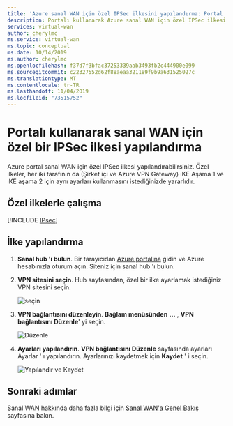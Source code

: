 ```yaml
---
title: 'Azure sanal WAN için özel IPSec ilkesini yapılandırma: Portal | Microsoft Docs'
description: Portalı kullanarak Azure sanal WAN için özel IPSec ilkesi yapılandırma hakkında bilgi edinin.
services: virtual-wan
author: cherylmc
ms.service: virtual-wan
ms.topic: conceptual
ms.date: 10/14/2019
ms.author: cherylmc
ms.openlocfilehash: f37d7f3bfac37253339aab3493fb2c444900e099
ms.sourcegitcommit: c22327552d62f88aeaa321189f9b9a631525027c
ms.translationtype: MT
ms.contentlocale: tr-TR
ms.lasthandoff: 11/04/2019
ms.locfileid: "73515752"
---
```

# <a name="configure-a-custom-ipsec-policy-for-virtual-wan-using-the-portal"></a>Portalı kullanarak sanal WAN için özel bir IPSec ilkesi yapılandırma

Azure portal sanal WAN için özel IPSec ilkesi yapılandırabilirsiniz. Özel ilkeler, her iki tarafının da (Şirket içi ve Azure VPN Gateway) ıKE Aşama 1 ve ıKE aşama 2 için aynı ayarları kullanmasını istediğinizde yararlıdır.

## <a name="working-with-custom-policies"></a>Özel ilkelerle çalışma

[!INCLUDE [IPsec](../../includes/virtual-wan-ipsec-custom-include.md)]

## <a name="configure-a-policy"></a>İlke yapılandırma

1. **Sanal hub 'ı bulun**. Bir tarayıcıdan [Azure portalına](https://aka.ms/azurevirtualwanpreviewfeatures) gidin ve Azure hesabınızla oturum açın. Siteniz için sanal hub 'ı bulun.
2. **VPN sitesini seçin**. Hub sayfasından, özel bir ilke ayarlamak istediğiniz VPN sitesini seçin.

   ![seçin](./media/virtual-wan-custom-ipsec-portal/locate.png)
3. **VPN bağlantısını düzenleyin**. **Bağlam menüsünden** **...** , **VPN bağlantısını Düzenle**' yi seçin.

   ![Düzenle](./media/virtual-wan-custom-ipsec-portal/contextmenu.png)
4. **Ayarları yapılandırın**. **VPN bağlantısını Düzenle** sayfasında ayarları Ayarlar ' ı yapılandırın. Ayarlarınızı kaydetmek için **Kaydet** ' i seçin.

   ![Yapılandır ve Kaydet](./media/virtual-wan-custom-ipsec-portal/edit.png)

## <a name="next-steps"></a>Sonraki adımlar

Sanal WAN hakkında daha fazla bilgi için [Sanal WAN'a Genel Bakış](virtual-wan-about.md) sayfasına bakın.